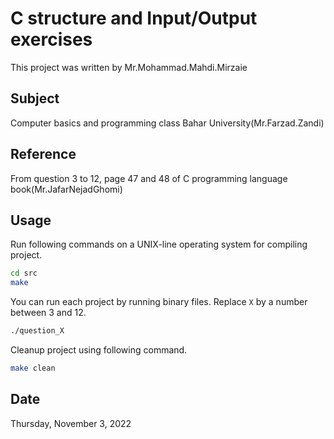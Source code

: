 # C structure and Input/Output exercises
This project was written by Mr.Mohammad.Mahdi.Mirzaie

## Subject
Computer basics and programming class Bahar University(Mr.Farzad.Zandi)

## Reference
From question 3 to 12, page 47 and 48 of C programming language book(Mr.JafarNejadGhomi)

## Usage
Run following commands on a UNIX-line operating system for compiling project.

```bash
cd src
make
```

You can run each project by running binary files. Replace `X` by a number between 3 and 12.

```bash
./question_X
```

Cleanup project using following command.

```bash
make clean
```
 
## Date
Thursday, November 3, 2022